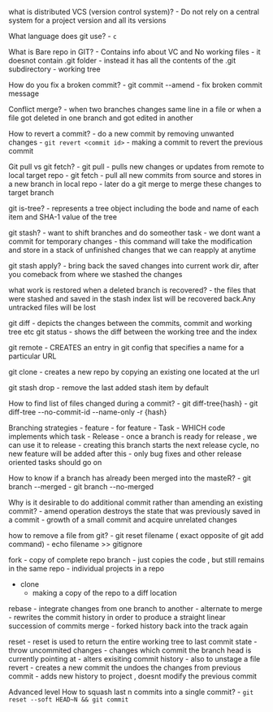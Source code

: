 what is distributed VCS (version control system)?
    - Do not rely on a central system for a project version and all its versions

What language does git use?
    - `c`

What is Bare repo in GIT?
    - Contains info about VC and No working files
    - it doesnot contain .git folder
    - instead it has all the contents of  the .git subdirectory
    - working tree

How do you fix a broken commit?
    - git commit --amend
    - fix broken commit message

Conflict merge?
    - when two branches changes same line in a file or when a file got deleted in one branch and got edited in another

How to revert a commit?
    - do a new commit by removing unwanted changes
    - `git revert <commit id>` - making a commit to revert the previous commit

Git pull vs git fetch?
    - git pull
        - pulls new changes or updates from remote to local target repo
    - git fetch
        - pull all new commits from source and stores in a new branch in local repo
        - later do a git merge to merge these changes to target branch

git is-tree?
    - represents a tree object including the bode and name of each item and SHA-1 value of the tree

git stash?
    - want to shift branches and do someother task
    - we dont want a commit for temporary changes
    - this command will take the modification and store in a stack of unfinished changes that we can reapply at anytime

git stash apply?
    - bring back the saved changes into current work dir, after you comeback from where we stashed the changes

what work is restored when a deleted branch is recovered?
    - the files that were stashed and saved in the stash index list will be recovered back.Any untracked files will be lost

git diff
    - depicts the changes between the commits, commit and working tree etc
git status
    - shows the diff between the working tree and the index

git remote
    - CREATES   an entry in git config that specifies a name for a particular URL 

git clone
    - creates a new repo by copying an existing one located at the url

git stash drop
    - remove the last added stash item by default

How to find list of files changed during a commit?
    - git diff-tree{hash}
    - git diff-tree --no-commit-id --name-only -r {hash}

Branching strategies
    - feature
        - for feature
    - Task
        - WHICH code implements which task
    - Release
        - once a branch is ready for release , we can use it to release
        - creating this branch starts the next release cycle, no new feature will be added after this
        - only bug fixes and other release oriented tasks should go on

How to know if a branch has already been merged into the masteR?
    - git branch --merged
    - git branch --no-merged

Why is it desirable to do additional commit rather than amending an existing commit?
    - amend operation destroys the state that was previously saved in a commit
    - growth of a small commit and acquire unrelated changes

how to remove a file from git?
    - git reset filename ( exact opposite of git add command)
    - echo filename >> gitignore

fork
    - copy of complete repo
branch
    - just copies the code , but still remains in the same repo
    - individual projects in a repo
- clone
    - making a copy of the repo to a diff location

rebase
    - integrate changes from one branch to another
    - alternate to merge
    - rewrites the commit history in order to produce a straight linear succession of commits
merge
    - forked history back into the track again

reset
    - reset is used to return the entire working tree to last commit state
    - throw uncommited changes
    - changes which commit the branch head is currently pointing at
    - alters exisiting commit history
    - also to unstage a file
revert
    - creates a new commit the undoes the changes from previous commit
    - adds new history to project , doesnt modify the previous commit

Advanced level
How to squash last n commits into a single commit?
    - `git reset --soft HEAD~N && git commit`
    
